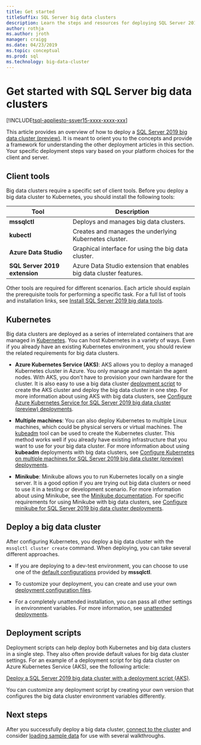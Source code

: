 ```yaml
---
title: Get started
titleSuffix: SQL Server big data clusters
description: Learn the steps and resources for deploying SQL Server 2019 big data clusters (preview).
author: rothja
ms.author: jroth
manager: craigg
ms.date: 04/23/2019
ms.topic: conceptual
ms.prod: sql
ms.technology: big-data-cluster
---
```


# Get started with SQL Server big data clusters

[!INCLUDE[tsql-appliesto-ssver15-xxxx-xxxx-xxx](../includes/tsql-appliesto-ssver15-xxxx-xxxx-xxx.md)]

This article provides an overview of how to deploy a [SQL Server 2019 big data cluster (preview)](big-data-cluster-overview.md). It is meant to orient you to the concepts and provide a framework for understanding the other deployment articles in this section. Your specific deployment steps vary based on your platform choices for the client and server.

## <a id="tools"></a> Client tools

Big data clusters require a specific set of client tools. Before you deploy a big data cluster to Kubernetes, you should install the following tools:

| Tool | Description |
|---|---|
| **mssqlctl** | Deploys and manages big data clusters. |
| **kubectl** | Creates and manages the underlying Kubernetes cluster. |
| **Azure Data Studio** | Graphical interface for using the big data cluster. |
| **SQL Server 2019 extension** | Azure Data Studio extension that enables big data cluster features. |

Other tools are required for different scenarios. Each article should explain the prerequisite tools for performing a specific task. For a full list of tools and installation links, see [Install SQL Server 2019 big data tools](deploy-big-data-tools.md).

## Kubernetes

Big data clusters are deployed as a series of interrelated containers that are managed in [Kubernetes](https://kubernetes.io/docs/home). You can host Kubernetes in a variety of ways. Even if you already have an existing Kubernetes environment, you should review the related requirements for big data clusters.

- **Azure Kubernetes Service (AKS)**: AKS allows you to deploy a managed Kubernetes cluster in Azure. You only manage and maintain the agent nodes. With AKS, you don't have to provision your own hardware for the cluster. It is also easy to use a big data cluster [deployment script](quickstart-big-data-cluster-deploy.md) to create the AKS cluster and deploy the big data cluster in one step. For more information about using AKS with big data clusters, see [Configure Azure Kubernetes Service for SQL Server 2019 big data cluster (preview) deployments](deploy-on-aks.md).

- **Multiple machines**: You can also deploy Kubernetes to multiple Linux machines, which could be physical servers or virtual machines. The [kubeadm](https://kubernetes.io/docs/setup/independent/create-cluster-kubeadm/) tool can be used to create the Kubernetes cluster. This method works well if you already have existing infrastructure that you want to use for your big data cluster. For more information about using **kubeadm** deployments with big data clusters, see [Configure Kubernetes on multiple machines for SQL Server 2019 big data cluster (preview) deployments](deploy-with-kubeadm.md).

- **Minikube**: Minikube allows you to run Kubernetes locally on a single server. It is a good option if you are trying out big data clusters or need to use it in a testing or development scenario. For more information about using Minikube, see the [Minikube documentation](https://kubernetes.io/docs/setup/minikube/). For specific requirements for using Minikube with big data clusters, see [Configure minikube for SQL Server 2019 big data cluster deployments](deploy-on-minikube.md).

## Deploy a big data cluster

After configuring Kubernetes, you deploy a big data cluster with the `mssqlctl cluster create` command. When deploying, you can take several different approaches.

- If you are deploying to a dev-test environment, you can choose to use one of the [default configurations](deployment-guidance.md#deploy) provided by **mssqlctl**.

- To customize your deployment, you can create and use your own [deployment configuration files](deployment-guidance.md#configfile). 

- For a completely unattended installation, you can pass all other settings in  environment variables. For more information, see [unattended deployments](deployment-guidance.md#unattended).

## Deployment scripts

Deployment scripts can help deploy both Kubernetes and big data clusters in a single step. They also often provide default values for big data cluster settings. For an example of a deployment script for big data cluster on Azure Kubernetes Service (AKS), see the following article:

[Deploy a SQL Server 2019 big data cluster with a deployment script (AKS)](quickstart-big-data-cluster-deploy.md).

You can customize any deployment script by creating your own version that configures the big data cluster environment variables differently.

## Next steps

After you successfully deploy a big data cluster, [connect to the cluster](connect-to-big-data-cluster.md) and consider [loading sample data](tutorial-load-sample-data.md) for use with several walkthroughs.